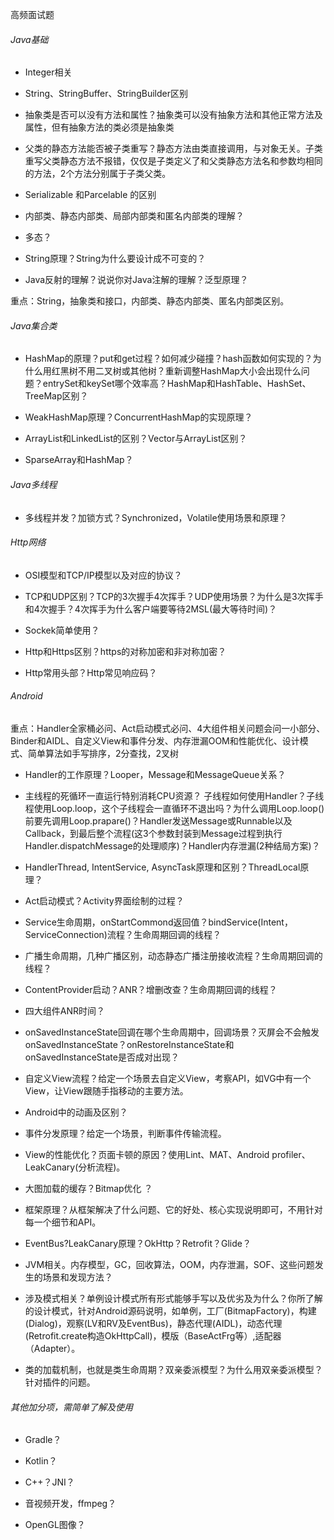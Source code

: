 高频面试题

###### Java基础

* Integer相关

* String、StringBuffer、StringBuilder区别

* 抽象类是否可以没有方法和属性？抽象类可以没有抽象方法和其他正常方法及属性，但有抽象方法的类必须是抽象类

* 父类的静态方法能否被子类重写？静态方法由类直接调用，与对象无关。子类重写父类静态方法不报错，仅仅是子类定义了和父类静态方法名和参数均相同的方法，2个方法分别属于子类父类。

* Serializable 和Parcelable 的区别

* 内部类、静态内部类、局部内部类和匿名内部类的理解？

* 多态？

* String原理？String为什么要设计成不可变的？

* Java反射的理解？说说你对Java注解的理解？泛型原理？

重点：String，抽象类和接口，内部类、静态内部类、匿名内部类区别。

###### Java集合类

* HashMap的原理？put和get过程？如何减少碰撞？hash函数如何实现的？为什么用红黑树不用二叉树或其他树？重新调整HashMap大小会出现什么问题？entrySet和keySet哪个效率高？HashMap和HashTable、HashSet、TreeMap区别？

* WeakHashMap原理？ConcurrentHashMap的实现原理？

* ArrayList和LinkedList的区别？Vector与ArrayList区别？

* SparseArray和HashMap？

###### Java多线程

* 多线程并发？加锁方式？Synchronized，Volatile使用场景和原理？

###### Http网络

* OSI模型和TCP/IP模型以及对应的协议？

* TCP和UDP区别？TCP的3次握手4次挥手？UDP使用场景？为什么是3次挥手和4次握手？4次挥手为什么客户端要等待2MSL(最大等待时间)？

* Sockek简单使用？

* Http和Https区别？https的对称加密和非对称加密？

* Http常用头部？Http常见响应码？

###### Android

重点：Handler全家桶必问、Act启动模式必问、4大组件相关问题会问一小部分、Binder和AIDL、自定义View和事件分发、内存泄漏OOM和性能优化、设计模式、简单算法如手写排序，2分查找，2叉树

* Handler的工作原理？Looper，Message和MessageQueue关系？

* 主线程的死循环一直运行特别消耗CPU资源？ 子线程如何使用Handler？子线程使用Loop.loop，这个子线程会一直循环不退出吗？为什么调用Loop.loop()前要先调用Loop.prapare()？Handler发送Message或Runnable以及Callback，到最后整个流程(这3个参数封装到Message过程到执行Handler.dispatchMessage的处理顺序)？Handler内存泄漏(2种结局方案)？

* HandlerThread, IntentService, AsyncTask原理和区别？ThreadLocal原理？

* Act启动模式？Activity界面绘制的过程？

* Service生命周期，onStartCommond返回值？bindService(Intent，ServiceConnection)流程？生命周期回调的线程？

* 广播生命周期，几种广播区别，动态静态广播注册接收流程？生命周期回调的线程？
* ContentProvider启动？ANR？增删改查？生命周期回调的线程？

* 四大组件ANR时间？

* onSavedInstanceState回调在哪个生命周期中，回调场景？灭屏会不会触发onSavedInstanceState？onRestoreInstanceState和onSavedInstanceState是否成对出现？

* 自定义View流程？给定一个场景去自定义View，考察API，如VG中有一个View，让View跟随手指移动的主要方法。

* Android中的动画及区别？

* 事件分发原理？给定一个场景，判断事件传输流程。

* View的性能优化？页面卡顿的原因？使用Lint、MAT、Android profiler、LeakCanary(分析流程)。

* 大图加载的缓存？Bitmap优化 ？

* 框架原理？从框架解决了什么问题、它的好处、核心实现说明即可，不用针对每一个细节和API。
* EventBus?LeakCanary原理？OkHttp？Retrofit？Glide？

* JVM相关。内存模型，GC，回收算法，OOM，内存泄漏，SOF、这些问题发生的场景和发现方法？

* 涉及模式相关？单例设计模式所有形式能够手写以及优劣及为什么？你所了解的设计模式，针对Android源码说明，如单例，工厂(BitmapFactory)，构建(Dialog)，观察(LV和RV及EventBus)，静态代理(AIDL)，动态代理(Retrofit.create构造OkHttpCall)，模版（BaseActFrg等）,适配器（Adapter）。

* 类的加载机制，也就是类生命周期？双亲委派模型？为什么用双亲委派模型？针对插件的问题。

###### 其他加分项，需简单了解及使用

* Gradle？

* Kotlin？

* C++？JNI？

* 音视频开发，ffmpeg？

* OpenGL图像？










